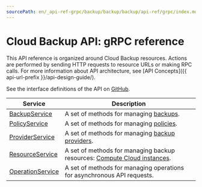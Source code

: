 ```yaml
---
sourcePath: en/_api-ref-grpc/backup/backup/backup/api-ref/grpc/index.md
---
```

# Cloud Backup API: gRPC reference
This API reference is organized around Cloud Backup resources. Actions are performed by sending HTTP requests to resource URLs or making RPC calls. For more information about API architecture, see [API Concepts]({{ api-url-prefix }}/api-design-guide/).

See the interface definitions of the API on [GitHub](https://github.com/yandex-cloud/cloudapi).

Service | Description
--- | ---
[BackupService](./backup_service.md) | A set of methods for managing [backups](/docs/backup/concepts/backup).
[PolicyService](./policy_service.md) | A set of methods for managing [policies](/docs/backup/concepts/policy).
[ProviderService](./provider_service.md) | A set of methods for managing [backup providers](/docs/backup/concepts/#providers).
[ResourceService](./resource_service.md) | A set of methods for managing backup resources: [Compute Cloud instances](/docs/backup/concepts/vm-connection#os).
[OperationService](./operation_service.md) | A set of methods for managing operations for asynchronous API requests.
